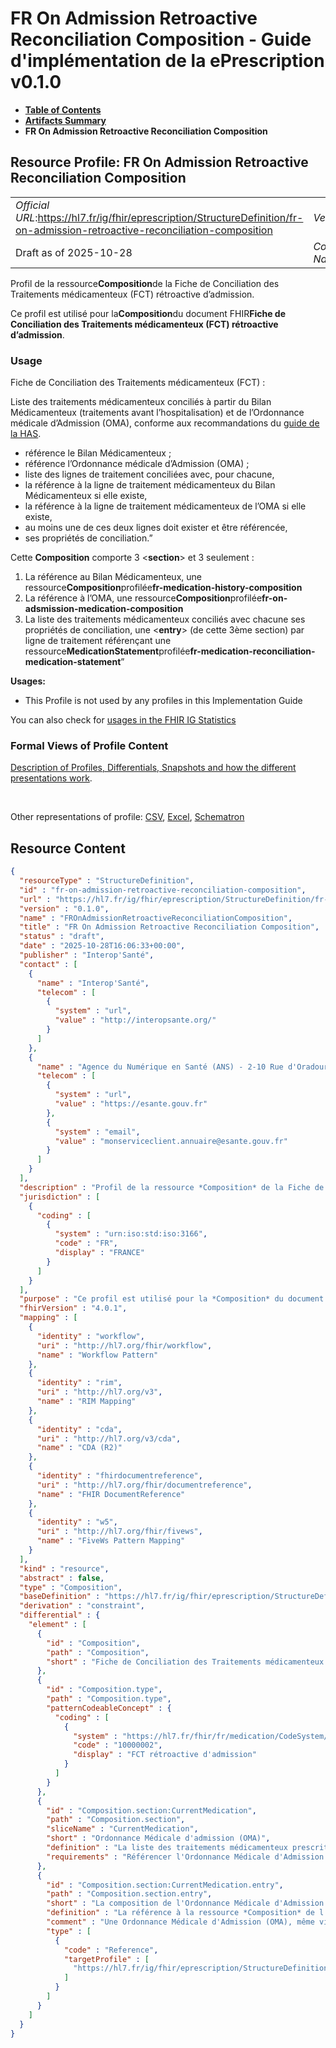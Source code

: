 # FR On Admission Retroactive Reconciliation Composition - Guide d'implémentation de la ePrescription v0.1.0

* [**Table of Contents**](toc.md)
* [**Artifacts Summary**](artifacts.md)
* **FR On Admission Retroactive Reconciliation Composition**

## Resource Profile: FR On Admission Retroactive Reconciliation Composition 

| | |
| :--- | :--- |
| *Official URL*:https://hl7.fr/ig/fhir/eprescription/StructureDefinition/fr-on-admission-retroactive-reconciliation-composition | *Version*:0.1.0 |
| Draft as of 2025-10-28 | *Computable Name*:FROnAdmissionRetroactiveReconciliationComposition |

 
Profil de la ressource**Composition**de la Fiche de Conciliation des Traitements médicamenteux (FCT) rétroactive d’admission. 

 
Ce profil est utilisé pour la**Composition**du document FHIR**Fiche de Conciliation des Traitements médicamenteux (FCT) rétroactive d’admission**. 

### Usage

Fiche de Conciliation des Traitements médicamenteux (FCT) :

Liste des traitements médicamenteux conciliés à partir du Bilan Médicamenteux (traitements avant l’hospitalisation) et de l’Ordonnance médicale d’Admission (OMA), conforme aux recommandations du [guide de la HAS](https://www.has-sante.fr/jcms/c_2736442/fr/mettre-en-oeuvre-la-conciliation-des-traitements-medicamenteux-en-etablissement-de-sante).

* référence le Bilan Médicamenteux ;
* référence l’Ordonnance médicale d’Admission (OMA) ;
* liste des lignes de traitement conciliées avec, pour chacune,
* la référence à la ligne de traitement médicamenteux du Bilan Médicamenteux si elle existe,
* la référence à la ligne de traitement médicamenteux de l’OMA si elle existe,
* au moins une de ces deux lignes doit exister et être référencée,
* ses propriétés de conciliation.”

Cette **Composition** comporte 3 <**section**\> et 3 seulement :

1. La référence au Bilan Médicamenteux, une ressource**Composition**profilée**fr-medication-history-composition**
1. La référence à l’OMA, une ressource**Composition**profilée**fr-on-adsmission-medication-composition**
1. La liste des traitements médicamenteux conciliés avec chacune ses propriétés de conciliation, une <**entry**\> (de cette 3ème section) par ligne de traitement référençant une ressource**MedicationStatement**profilée**fr-medication-reconciliation-medication-statement**”

**Usages:**

* This Profile is not used by any profiles in this Implementation Guide

You can also check for [usages in the FHIR IG Statistics](https://packages2.fhir.org/xig/ans.fhir.fr.eprescription|current/StructureDefinition/fr-on-admission-retroactive-reconciliation-composition)

### Formal Views of Profile Content

 [Description of Profiles, Differentials, Snapshots and how the different presentations work](http://build.fhir.org/ig/FHIR/ig-guidance/readingIgs.html#structure-definitions). 

 

Other representations of profile: [CSV](StructureDefinition-fr-on-admission-retroactive-reconciliation-composition.csv), [Excel](StructureDefinition-fr-on-admission-retroactive-reconciliation-composition.xlsx), [Schematron](StructureDefinition-fr-on-admission-retroactive-reconciliation-composition.sch) 



## Resource Content

```json
{
  "resourceType" : "StructureDefinition",
  "id" : "fr-on-admission-retroactive-reconciliation-composition",
  "url" : "https://hl7.fr/ig/fhir/eprescription/StructureDefinition/fr-on-admission-retroactive-reconciliation-composition",
  "version" : "0.1.0",
  "name" : "FROnAdmissionRetroactiveReconciliationComposition",
  "title" : "FR On Admission Retroactive Reconciliation Composition",
  "status" : "draft",
  "date" : "2025-10-28T16:06:33+00:00",
  "publisher" : "Interop'Santé",
  "contact" : [
    {
      "name" : "Interop'Santé",
      "telecom" : [
        {
          "system" : "url",
          "value" : "http://interopsante.org/"
        }
      ]
    },
    {
      "name" : "Agence du Numérique en Santé (ANS) - 2-10 Rue d'Oradour-sur-Glane, 75015 Paris",
      "telecom" : [
        {
          "system" : "url",
          "value" : "https://esante.gouv.fr"
        },
        {
          "system" : "email",
          "value" : "monserviceclient.annuaire@esante.gouv.fr"
        }
      ]
    }
  ],
  "description" : "Profil de la ressource *Composition* de la Fiche de Conciliation des Traitements médicamenteux (FCT) rétroactive d'admission.",
  "jurisdiction" : [
    {
      "coding" : [
        {
          "system" : "urn:iso:std:iso:3166",
          "code" : "FR",
          "display" : "FRANCE"
        }
      ]
    }
  ],
  "purpose" : "Ce profil est utilisé pour la *Composition* du document FHIR *Fiche de Conciliation des Traitements médicamenteux (FCT) rétroactive d'admission*\\.",
  "fhirVersion" : "4.0.1",
  "mapping" : [
    {
      "identity" : "workflow",
      "uri" : "http://hl7.org/fhir/workflow",
      "name" : "Workflow Pattern"
    },
    {
      "identity" : "rim",
      "uri" : "http://hl7.org/v3",
      "name" : "RIM Mapping"
    },
    {
      "identity" : "cda",
      "uri" : "http://hl7.org/v3/cda",
      "name" : "CDA (R2)"
    },
    {
      "identity" : "fhirdocumentreference",
      "uri" : "http://hl7.org/fhir/documentreference",
      "name" : "FHIR DocumentReference"
    },
    {
      "identity" : "w5",
      "uri" : "http://hl7.org/fhir/fivews",
      "name" : "FiveWs Pattern Mapping"
    }
  ],
  "kind" : "resource",
  "abstract" : false,
  "type" : "Composition",
  "baseDefinition" : "https://hl7.fr/ig/fhir/eprescription/StructureDefinition/fr-medication-reconciliation-composition",
  "derivation" : "constraint",
  "differential" : {
    "element" : [
      {
        "id" : "Composition",
        "path" : "Composition",
        "short" : "Fiche de Conciliation des Traitements médicamenteux (FCT) rétroactive d'admission"
      },
      {
        "id" : "Composition.type",
        "path" : "Composition.type",
        "patternCodeableConcept" : {
          "coding" : [
            {
              "system" : "https://hl7.fr/fhir/fr/medication/CodeSystem/fr-document-type",
              "code" : "10000002",
              "display" : "FCT rétroactive d'admission"
            }
          ]
        }
      },
      {
        "id" : "Composition.section:CurrentMedication",
        "path" : "Composition.section",
        "sliceName" : "CurrentMedication",
        "short" : "Ordonnance Médicale d'admission (OMA)",
        "definition" : "La liste des traitements médicamenteux prescrit à l'admission (Ordonnance Médicale d'admission - OMA), confrontée au Bilan Médicamenteux et qui l'objet de la conciliation des traitements.",
        "requirements" : "Référencer l'Ordonnance Médicale d'Admission qui fait l'objet de cette conciliation des traitements."
      },
      {
        "id" : "Composition.section:CurrentMedication.entry",
        "path" : "Composition.section.entry",
        "short" : "La composition de l'Ordonnance Médicale d'Admission (OMA) attachée",
        "definition" : "La référence à la ressource *Composition* de l'Ordonnance Médicale d'Admission (OMA). Cette Ordonnance peut, formellement, être vide si le patient n'a aucun médicament prescrit à son admission.",
        "comment" : "Une Ordonnance Médicale d'Admission (OMA), même vide si la patient n'a aucun médicament prescrit lors de son admission, doit être attachée à la FCT (Fiche de Concimaition des Traitements médicamenteux).",
        "type" : [
          {
            "code" : "Reference",
            "targetProfile" : [
              "https://hl7.fr/ig/fhir/eprescription/StructureDefinition/fr-on-admission-medication-composition"
            ]
          }
        ]
      }
    ]
  }
}

```
